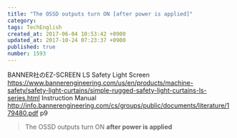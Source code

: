 ```yaml
---
title: "The OSSD outputs turn ON [after power is applied]"
category: 
tags: TechEnglish
created_at: 2017-06-04 10:53:42 +0900
updated_at: 2017-10-24 07:23:37 +0900
published: true
number: 1593
---
```


BANNER社のEZ-SCREEN LS Safety Light Screen
https://www.bannerengineering.com/us/en/products/machine-safety/safety-light-curtains/simple-rugged-safety-light-curtains-ls-series.html
Instruction Manual
http://info.bannerengineering.com/cs/groups/public/documents/literature/179480.pdf
p9

> The OSSD outputs turn ON **after power is applied**



